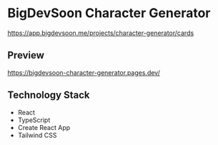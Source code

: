 # BigDevSoon Character Generator

https://app.bigdevsoon.me/projects/character-generator/cards

## Preview

https://bigdevsoon-character-generator.pages.dev/

## Technology Stack

- React
- TypeScript
- Create React App
- Tailwind CSS
